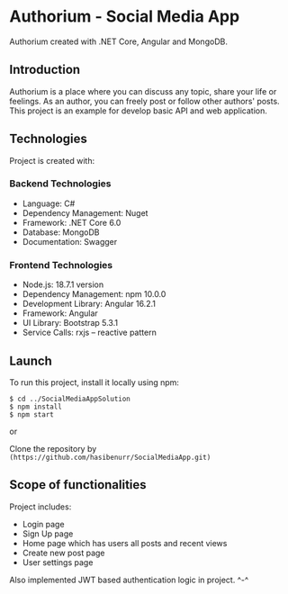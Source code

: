 # Authorium - Social Media App
Authorium created with .NET Core, Angular and MongoDB. 

## Introduction
Authorium is a place where you can discuss any topic, share your life or feelings. 
As an author, you can freely post or follow other authors' posts.
This project is an example for develop basic API and web application.

## Technologies
Project is created with:
### Backend Technologies
- Language: C#
- Dependency Management: Nuget
- Framework: .NET Core 6.0
- Database: MongoDB
- Documentation: Swagger

### Frontend Technologies
- Node.js: 18.7.1 version
- Dependency Management: npm 10.0.0
- Development Library: Angular 16.2.1
- Framework: Angular
- UI Library: Bootstrap 5.3.1
- Service Calls: rxjs – reactive pattern

## Launch
To run this project, install it locally using npm:

```
$ cd ../SocialMediaAppSolution
$ npm install
$ npm start
```
or

Clone the repository by `(https://github.com/hasibenurr/SocialMediaApp.git)`

## Scope of functionalities
Project includes:
- Login page
- Sign Up page
- Home page which has users all posts and recent views
- Create new post page
- User settings page

Also implemented JWT based authentication logic in project. ^-^ 

